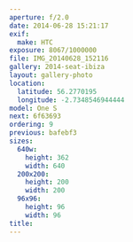 ```yaml
---
aperture: f/2.0
date: 2014-06-28 15:21:17
exif:
  make: HTC
exposure: 8067/1000000
file: IMG_20140628_152116
gallery: 2014-seat-ibiza
layout: gallery-photo
location:
  latitude: 56.2770195
  longitude: -2.7348546944444
model: One S
next: 6f63693
ordering: 9
previous: bafebf3
sizes:
  640w:
    height: 362
    width: 640
  200x200:
    height: 200
    width: 200
  96x96:
    height: 96
    width: 96
title: 
---
```


